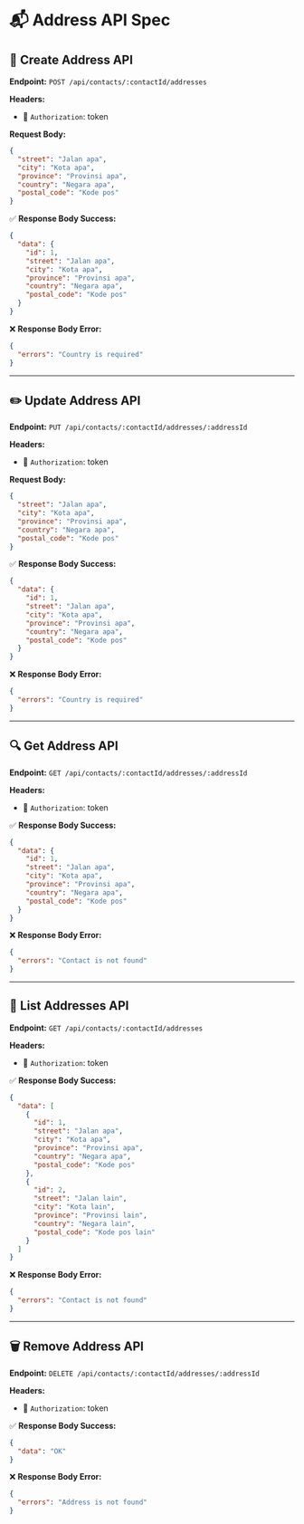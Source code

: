 # 📬 Address API Spec

## 📝 Create Address API

**Endpoint:** `POST /api/contacts/:contactId/addresses`

**Headers:**

- 🔑 `Authorization`: token

**Request Body:**

```json
{
  "street": "Jalan apa",
  "city": "Kota apa",
  "province": "Provinsi apa",
  "country": "Negara apa",
  "postal_code": "Kode pos"
}
```

✅ **Response Body Success:**

```json
{
  "data": {
    "id": 1,
    "street": "Jalan apa",
    "city": "Kota apa",
    "province": "Provinsi apa",
    "country": "Negara apa",
    "postal_code": "Kode pos"
  }
}
```

❌ **Response Body Error:**

```json
{
  "errors": "Country is required"
}
```

---

## ✏️ Update Address API

**Endpoint:** `PUT /api/contacts/:contactId/addresses/:addressId`

**Headers:**

- 🔑 `Authorization`: token

**Request Body:**

```json
{
  "street": "Jalan apa",
  "city": "Kota apa",
  "province": "Provinsi apa",
  "country": "Negara apa",
  "postal_code": "Kode pos"
}

```

✅ **Response Body Success:**

```json
{
  "data": {
    "id": 1,
    "street": "Jalan apa",
    "city": "Kota apa",
    "province": "Provinsi apa",
    "country": "Negara apa",
    "postal_code": "Kode pos"
  }
}
```

❌ **Response Body Error:**

```json
{
  "errors": "Country is required"
}
```

---

## 🔍 Get Address API

**Endpoint:** `GET /api/contacts/:contactId/addresses/:addressId`

**Headers:**

- 🔑 `Authorization`: token

✅ **Response Body Success:**

```json
{
  "data": {
    "id": 1,
    "street": "Jalan apa",
    "city": "Kota apa",
    "province": "Provinsi apa",
    "country": "Negara apa",
    "postal_code": "Kode pos"
  }
}
```

❌ **Response Body Error:**

```json
{
  "errors": "Contact is not found"
}
```

---

## 📜 List Addresses API

**Endpoint:** `GET /api/contacts/:contactId/addresses`

**Headers:**

- 🔑 `Authorization`: token

✅ **Response Body Success:**

```json
{
  "data": [
    {
      "id": 1,
      "street": "Jalan apa",
      "city": "Kota apa",
      "province": "Provinsi apa",
      "country": "Negara apa",
      "postal_code": "Kode pos"
    },
    {
      "id": 2,
      "street": "Jalan lain",
      "city": "Kota lain",
      "province": "Provinsi lain",
      "country": "Negara lain",
      "postal_code": "Kode pos lain"
    }
  ]
}
```

❌ **Response Body Error:**

```json
{
  "errors": "Contact is not found"
}
```

---

## 🗑️ Remove Address API

**Endpoint:** `DELETE /api/contacts/:contactId/addresses/:addressId`

**Headers:**

- 🔑 `Authorization`: token

✅ **Response Body Success:**

```json
{
  "data": "OK"
}
```

❌ **Response Body Error:**

```json
{
  "errors": "Address is not found"
}
```